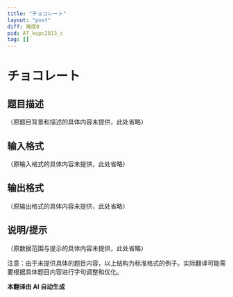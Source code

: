 ```yaml
---
title: "チョコレート"
layout: "post"
diff: 难度0
pid: AT_kupc2013_c
tag: []
---
```


# チョコレート

## 题目描述

（原题目背景和描述的具体内容未提供，此处省略）

## 输入格式

（原输入格式的具体内容未提供，此处省略）

## 输出格式

（原输出格式的具体内容未提供，此处省略）

## 说明/提示

（原数据范围与提示的具体内容未提供，此处省略）

注意：由于未提供具体的题目内容，以上结构为标准格式的例子。实际翻译可能需要根据具体题目内容进行字句调整和优化。

 **本翻译由 AI 自动生成**

